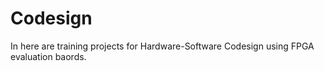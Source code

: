 # Codesign
In here are training projects for Hardware-Software Codesign using FPGA evaluation baords.
